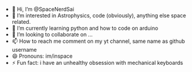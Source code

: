 - 👋 Hi, I’m @SpaceNerdSai
- 👀 I’m interested in Astrophysics, code (obviously), anything else space related.
- 🌱 I’m currently learning python and how to code on arduino
- 💞️ I’m looking to collaborate on ...
- 📫 How to reach me comment on my yt channel, same name as github username
- 😄 Pronouns: im/inspace
- ⚡ Fun fact: i have an unhealthy obsession with mechanical keyboards

<!---
SpaceNerdSai/SpaceNerdSai is a ✨ special ✨ repository because its `README.md` (this file) appears on your GitHub profile.
You can click the Preview link to take a look at your changes.
--->
